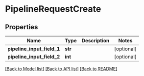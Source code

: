 # PipelineRequestCreate

## Properties
Name | Type | Description | Notes
------------ | ------------- | ------------- | -------------
**pipeline_input_field_1** | **str** |  | [optional] 
**pipeline_input_field_2** | **int** |  | [optional] 

[[Back to Model list]](../README.md#documentation-for-models) [[Back to API list]](../README.md#documentation-for-api-endpoints) [[Back to README]](../README.md)


